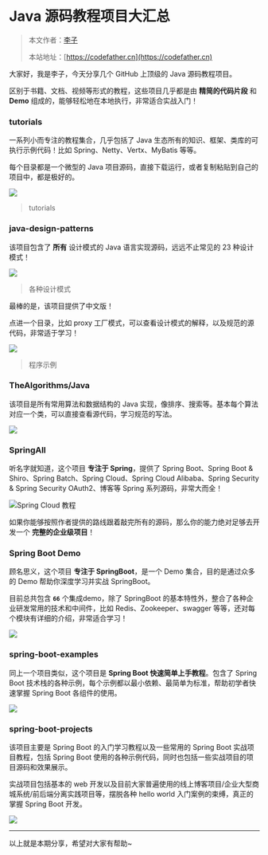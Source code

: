# Java 源码教程项目大汇总

> 本文作者：[李子](https://yuyuanweb.feishu.cn/wiki/Abldw5WkjidySxkKxU2cQdAtnah)
>
> 本站地址：[https://codefather.cn](https://codefather.cn)

大家好，我是李子，今天分享几个 GitHub 上顶级的 Java 源码教程项目。

区别于书籍、文档、视频等形式的教程，这些项目几乎都是由 **精简的代码片段** 和 **Demo** 组成的，能够轻松地在本地执行，非常适合实战入门！

### tutorials

一系列小而专注的教程集合，几乎包括了 Java 生态所有的知识、框架、类库的可执行示例代码！比如 Spring、Netty、Vertx、MyBatis 等等。

每个目录都是一个微型的 Java 项目源码，直接下载运行，或者复制粘贴到自己的项目中，都是极好的。

![](https://pic.yupi.icu/5563/202311091035248.png)

> tutorials

### java-design-patterns

该项目包含了 **所有** 设计模式的  Java 语言实现源码，远远不止常见的 23 种设计模式！

![](https://pic.yupi.icu/5563/202311091035214.png)

> 各种设计模式

最棒的是，该项目提供了中文版！

点进一个目录，比如 proxy 工厂模式，可以查看设计模式的解释，以及规范的源代码，非常适于学习！

![](https://pic.yupi.icu/5563/202311091035209.png)

> 程序示例

### TheAlgorithms/Java

该项目是所有常用算法和数据结构的 Java 实现，像排序、搜索等。基本每个算法对应一个类，可以直接查看源代码，学习规范的写法。

![](https://pic.yupi.icu/5563/202311091035220.png)

### SpringAll

听名字就知道，这个项目 **专注于 Spring**，提供了 Spring Boot、Spring Boot & Shiro、Spring Batch、Spring Cloud、Spring  Cloud Alibaba、Spring Security & Spring Security OAuth2、博客等 Spring 系列源码，非常大而全！

![](https://pic.yupi.icu/5563/202311091035262.png)Spring Cloud 教程

如果你能够按照作者提供的路线跟着敲完所有的源码，那么你的能力绝对足够去开发一个 **完整的企业级项目**！

### Spring Boot Demo

顾名思义，这个项目 **专注于 SpringBoot**，是一个 Demo 集合，目的是通过众多的 Demo 帮助你深度学习并实战 SpringBoot。

目前总共包含 **`66`** 个集成demo，除了 SpringBoot 的基本特性外，整合了各种企业研发常用的技术和中间件，比如 Redis、Zookeeper、swagger 等等，还对每个模块有详细的介绍，非常适合学习！

![](https://pic.yupi.icu/5563/202311091035235.png)

### spring-boot-examples

同上一个项目类似，这个项目是 **Spring Boot 快速简单上手教程**。包含了 Spring Boot 技术栈的各种示例，每个示例都以最小依赖、最简单为标准，帮助初学者快速掌握 Spring Boot 各组件的使用。

![](https://pic.yupi.icu/5563/202311091035841.png)

### spring-boot-projects

该项目主要是 Spring Boot 的入门学习教程以及一些常用的 Spring Boot 实战项目教程，包括 Spring  Boot 使用的各种示例代码，同时也包括一些实战项目的项目源码和效果展示。

实战项目包括基本的 web  开发以及目前大家普遍使用的线上博客项目/企业大型商城系统/前后端分离实践项目等，摆脱各种 hello world 入门案例的束缚，真正的掌握  Spring Boot 开发。

![](https://pic.yupi.icu/5563/202311091035850.png)

------

以上就是本期分享，希望对大家有帮助~

